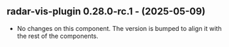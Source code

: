   ## radar-vis-plugin 0.28.0-rc.1 - (2025-05-09)
  
  * No changes on this component. The version is bumped to align it
    with the rest of the components.
